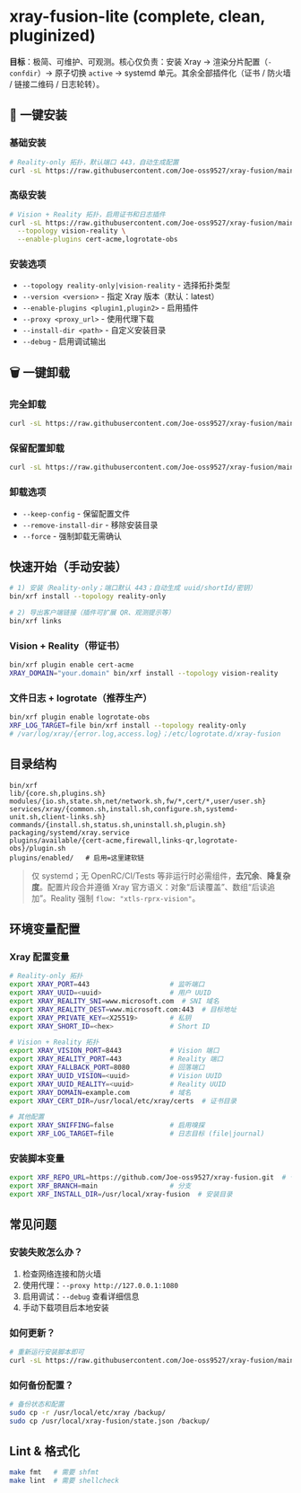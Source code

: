 # xray-fusion-lite (complete, clean, pluginized)

**目标**：极简、可维护、可观测。核心仅负责：安装 Xray → 渲染分片配置（`-confdir`）→ 原子切换 `active` → systemd 单元。其余全部插件化（证书 / 防火墙 / 链接二维码 / 日志轮转）。

## 🚀 一键安装

### 基础安装
```bash
# Reality-only 拓扑，默认端口 443，自动生成配置
curl -sL https://raw.githubusercontent.com/Joe-oss9527/xray-fusion/main/install.sh | bash
```

### 高级安装
```bash
# Vision + Reality 拓扑，启用证书和日志插件
curl -sL https://raw.githubusercontent.com/Joe-oss9527/xray-fusion/main/install.sh | bash -s -- \
  --topology vision-reality \
  --enable-plugins cert-acme,logrotate-obs
```

### 安装选项
- `--topology reality-only|vision-reality` - 选择拓扑类型
- `--version <version>` - 指定 Xray 版本（默认：latest）
- `--enable-plugins <plugin1,plugin2>` - 启用插件
- `--proxy <proxy_url>` - 使用代理下载
- `--install-dir <path>` - 自定义安装目录
- `--debug` - 启用调试输出

## 🗑️ 一键卸载

### 完全卸载
```bash
curl -sL https://raw.githubusercontent.com/Joe-oss9527/xray-fusion/main/uninstall.sh | bash
```

### 保留配置卸载
```bash
curl -sL https://raw.githubusercontent.com/Joe-oss9527/xray-fusion/main/uninstall.sh | bash -s -- --keep-config
```

### 卸载选项
- `--keep-config` - 保留配置文件
- `--remove-install-dir` - 移除安装目录
- `--force` - 强制卸载无需确认

## 快速开始（手动安装）

```bash
# 1) 安装（Reality-only；端口默认 443；自动生成 uuid/shortId/密钥）
bin/xrf install --topology reality-only

# 2) 导出客户端链接（插件可扩展 QR、观测提示等）
bin/xrf links
```

### Vision + Reality（带证书）
```bash
bin/xrf plugin enable cert-acme
XRAY_DOMAIN="your.domain" bin/xrf install --topology vision-reality
```

### 文件日志 + logrotate（推荐生产）
```bash
bin/xrf plugin enable logrotate-obs
XRF_LOG_TARGET=file bin/xrf install --topology reality-only
# /var/log/xray/{error.log,access.log}；/etc/logrotate.d/xray-fusion
```

## 目录结构
```
bin/xrf
lib/{core.sh,plugins.sh}
modules/{io.sh,state.sh,net/network.sh,fw/*,cert/*,user/user.sh}
services/xray/{common.sh,install.sh,configure.sh,systemd-unit.sh,client-links.sh}
commands/{install.sh,status.sh,uninstall.sh,plugin.sh}
packaging/systemd/xray.service
plugins/available/{cert-acme,firewall,links-qr,logrotate-obs}/plugin.sh
plugins/enabled/   # 启用=这里建软链
```

> 仅 systemd；无 OpenRC/CI/Tests 等非运行时必需组件，**去冗余**、**降复杂度**。配置片段合并遵循 Xray 官方语义：对象“后读覆盖”、数组“后读追加”。Reality 强制 `flow: "xtls-rprx-vision"`。

## 环境变量配置

### Xray 配置变量
```bash
# Reality-only 拓扑
export XRAY_PORT=443                    # 监听端口
export XRAY_UUID=<uuid>                 # 用户 UUID
export XRAY_REALITY_SNI=www.microsoft.com  # SNI 域名
export XRAY_REALITY_DEST=www.microsoft.com:443  # 目标地址
export XRAY_PRIVATE_KEY=<X25519>        # 私钥
export XRAY_SHORT_ID=<hex>              # Short ID

# Vision + Reality 拓扑
export XRAY_VISION_PORT=8443            # Vision 端口
export XRAY_REALITY_PORT=443            # Reality 端口
export XRAY_FALLBACK_PORT=8080          # 回落端口
export XRAY_UUID_VISION=<uuid>          # Vision UUID
export XRAY_UUID_REALITY=<uuid>         # Reality UUID
export XRAY_DOMAIN=example.com          # 域名
export XRAY_CERT_DIR=/usr/local/etc/xray/certs  # 证书目录

# 其他配置
export XRAY_SNIFFING=false              # 启用嗅探
export XRF_LOG_TARGET=file              # 日志目标 (file|journal)
```

### 安装脚本变量
```bash
export XRF_REPO_URL=https://github.com/Joe-oss9527/xray-fusion.git  # 仓库地址
export XRF_BRANCH=main                  # 分支
export XRF_INSTALL_DIR=/usr/local/xray-fusion  # 安装目录
```

## 常见问题

### 安装失败怎么办？
1. 检查网络连接和防火墙
2. 使用代理：`--proxy http://127.0.0.1:1080`
3. 启用调试：`--debug` 查看详细信息
4. 手动下载项目后本地安装

### 如何更新？
```bash
# 重新运行安装脚本即可
curl -sL https://raw.githubusercontent.com/Joe-oss9527/xray-fusion/main/install.sh | bash
```

### 如何备份配置？
```bash
# 备份状态和配置
sudo cp -r /usr/local/etc/xray /backup/
sudo cp /usr/local/xray-fusion/state.json /backup/
```

## Lint & 格式化
```bash
make fmt   # 需要 shfmt
make lint  # 需要 shellcheck
```
